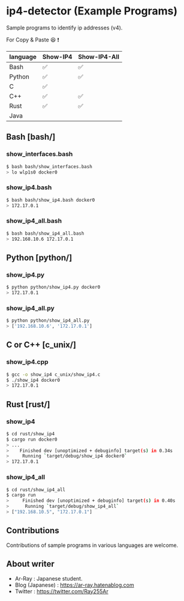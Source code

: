 # ip4-detector (Example Programs)
Sample programs to identify ip addresses (v4).

For Copy & Paste :laughing: :exclamation:

| language | Show-IP4 | Show-IP4-All |
| -------- | -------- | ------------ |
| Bash     | ✅        | ✅            |
| Python   | ✅        | ✅            |
| C        | ✅        |              |
| C++      | ✅        | ✅            |
| Rust     | ✅        | ✅            |
| Java     |          |              |

## Bash [bash/]

### show_interfaces.bash

```bash
$ bash bash/show_interfaces.bash
> lo wlp1s0 docker0
```

### show_ip4.bash

```bash
$ bash bash/show_ip4.bash docker0
> 172.17.0.1
```

### show_ip4_all.bash

```bash
$ bash bash/show_ip4_all.bash
> 192.168.10.6 172.17.0.1
```

## Python [python/]

### show_ip4.py

```bash
$ python python/show_ip4.py docker0
> 172.17.0.1
```

### show_ip4_all.py

```bash
$ python python/show_ip4_all.py 
> ['192.168.10.6', '172.17.0.1']
```

## C or C++  [c_unix/]

### show_ip4.cpp

```bash
$ gcc -o show_ip4 c_unix/show_ip4.c
$ ./show_ip4 docker0
> 172.17.0.1
```

## Rust [rust/]

### show_ip4

```bash
$ cd rust/show_ip4
$ cargo run docker0
> ...
>    Finished dev [unoptimized + debuginfo] target(s) in 0.34s
>     Running `target/debug/show_ip4 docker0`
> 172.17.0.1
```

### show_ip4_all

```bash
$ cd rust/show_ip4_all
$ cargo run
>     Finished dev [unoptimized + debuginfo] target(s) in 0.40s
>      Running `target/debug/show_ip4_all`
> ["192.168.10.5", "172.17.0.1"]
```

## Contributions
Contributions of sample programs in various languages are welcome.

## About writer

- Ar-Ray : Japanese student.
- Blog (Japanese) : https://ar-ray.hatenablog.com
- Twitter : https://twitter.com/Ray255Ar
